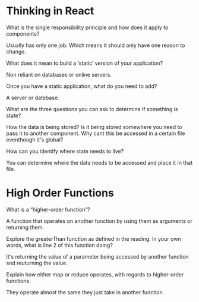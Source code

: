 # Thinking in React

What is the single responsibility principle and how does it apply to components?

Usually has only one job. Which means it should only have one reason to change. 

What does it mean to build a ‘static’ version of your application?

Non reliant on databases or online servers.

Once you have a static application, what do you need to add?

A server or datebase.

What are the three questions you can ask to determine if something is state?

How the data is being stored?
Is it being stored somewhere you need to pass it to another component.
Why cant this be accessed in a certain file eventhough it's global?

How can you identify where state needs to live?

You can determine where the data needs to be accessed and place it in that file.

# High Order Functions

What is a “higher-order function”?

A function that operates on another function by using them as arguments or returning them.

Explore the greaterThan function as defined in the reading. In your own words, what is line 2 of this function doing?

It's returning the value of a parameter being accessed by another function snd reuturning the value.

Explain how either map or reduce operates, with regards to higher-order functions.

They operate almost the same they just take in another function.
